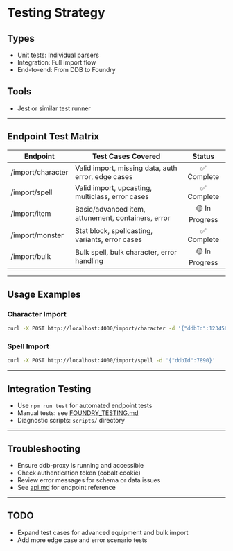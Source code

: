 # Testing Strategy

## Types
- Unit tests: Individual parsers
- Integration: Full import flow
- End-to-end: From DDB to Foundry

## Tools
- Jest or similar test runner

---

## Endpoint Test Matrix

| Endpoint             | Test Cases Covered                                 | Status         |
|---------------------|----------------------------------------------------|:-------------:|
| /import/character   | Valid import, missing data, auth error, edge cases | ✅ Complete    |
| /import/spell       | Valid import, upcasting, multiclass, error cases   | ✅ Complete    |
| /import/item        | Basic/advanced item, attunement, containers, error | 🟡 In Progress |
| /import/monster     | Stat block, spellcasting, variants, error cases    | ✅ Complete    |
| /import/bulk        | Bulk spell, bulk character, error handling         | 🟡 In Progress |

---

## Usage Examples

### Character Import
```bash
curl -X POST http://localhost:4000/import/character -d '{"ddbId":123456}'
```

### Spell Import
```bash
curl -X POST http://localhost:4000/import/spell -d '{"ddbId":7890}'
```

---

## Integration Testing
- Use `npm run test` for automated endpoint tests
- Manual tests: see [FOUNDRY_TESTING.md](FOUNDRY_TESTING.md)
- Diagnostic scripts: `scripts/` directory

---

## Troubleshooting
- Ensure ddb-proxy is running and accessible
- Check authentication token (cobalt cookie)
- Review error messages for schema or data issues
- See [api.md](api.md) for endpoint reference

---

## TODO
- Expand test cases for advanced equipment and bulk import
- Add more edge case and error scenario tests
